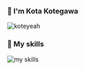 ### 👋 I'm Kota Kotegawa
![koteyeah](http://github-profile-summary-cards.vercel.app/api/cards/profile-details?username=koteyeah&theme=zenburn)

### 🌱 My skills
<img alt="my skills" src="https://skillicons.dev/icons?theme=light&perline=8&i=html,js,css,react,c,cpp,cs,py,pytorch,docker,discord,git,github,unity" />
